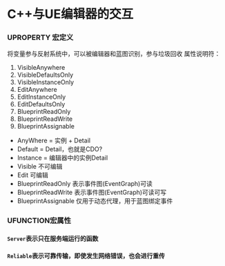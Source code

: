 # C++与UE编辑器的交互

### UPROPERTY 宏定义

将变量参与反射系统中，可以被编辑器和蓝图识别，参与垃圾回收
属性说明符：
1. VisibleAnywhere
2. VisibleDefaultsOnly
3. VisibleInstanceOnly
4. EditAnywhere
5. EditInstanceOnly
6. EditDefaultsOnly
7. BlueprintReadOnly
8. BlueprintReadWrite
9. BlueprintAssignable

- AnyWhere = 实例 + Detail
- Default = Detail，也就是CDO?
- Instance = 编辑器中的实例Detail
- Visible 不可编辑
- Edit 可编辑
- BlueprintReadOnly 表示事件图(EventGraph)可读
- BlueprintReadWrite 表示事件图(EventGraph)可读可写
- BlueprintAssignable 仅用于动态代理，用于蓝图绑定事件

### UFUNCTION宏属性

#### ``Server``表示只在服务端运行的函数

#### ``Reliable``表示可靠传输，即使发生网络错误，也会进行重传
